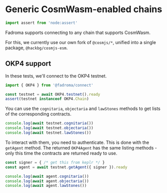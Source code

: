 # Generic CosmWasm-enabled chains

```typescript
import assert from 'node:assert'
```

Fadroma supports connecting to any chain that supports CosmWasm.

For this, we currently use our own fork of `@cosmjs/*`,
unified into a single package, `@hackbg/cosmjs-esm`.

## OKP4 support

In these tests, we'll connect to the OKP4 testnet.

```typescript
import { OKP4 } from '@fadroma/connect'

const testnet = await OKP4.testnet().ready
assert(testnet instanceof OKP4.Chain)
```

You can use the `cognitaria`, `objectaria` and `lawStones` methods
to get lists of the corresponding contracts.

```typescript
console.log(await testnet.cognitaria())
console.log(await testnet.objectaria())
console.log(await testnet.lawStones())
```

To interact with them, you need to authenticate. This is done with
the `getAgent` method. The returned `OKP4Agent` has the same listing
methods - only this time the contracts are returned ready to use.

```typescript
const signer = { /* get this from keplr */ }
const agent = await testnet.getAgent({ signer }).ready

console.log(await agent.cognitaria())
console.log(await agent.objectaria())
console.log(await agent.lawStones())
```
